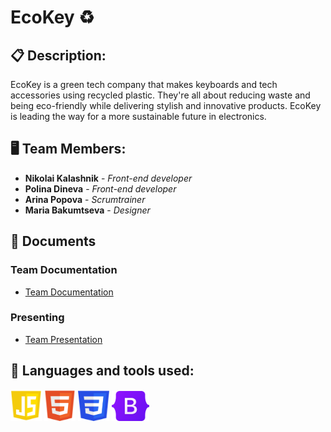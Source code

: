 # EcoKey ♻️ 

## 📋 Description:

EcoKey is a green tech company that makes keyboards and tech accessories using recycled plastic. They're all about reducing waste and being eco-friendly while delivering stylish and innovative products. EcoKey is leading the way for a more sustainable future in electronics.

## 🖥 Team Members:
* **Nikolai Kalashnik** - *Front-end developer* 
* **Polina Dineva** - *Front-end developer* 
* **Arina Popova** - *Scrumtrainer* 
* **Maria Bakumtseva** - *Designer*
  
## 📄 Documents

### Team Documentation
  - [Team Documentation](https://codingburgas-my.sharepoint.com/:w:/g/personal/aapopova22_codingburgas_bg/EXX3fL207QxGtKMiUDS-qqkB7OipmWDVGN0S6f0zZlhudQ?e=fqQbdF)

### Presenting
  - [Team Presentation](https://codingburgas-my.sharepoint.com/:w:/g/personal/aapopova22_codingburgas_bg/EXX3fL207QxGtKMiUDS-qqkB7OipmWDVGN0S6f0zZlhudQ?e=gloPMz)


## 🚀 Languages and tools used:
<p> 
    <img src="/images/readme/js.png" width="50px" height="50px"> 
    <img src="/images/readme/html.png" width="50px" height="50px"> 
    <img src="/images/readme/css.png" width="50px" height="50px"> 
    <img src="/images/readme/Bootstrap.png" width="60px" height="48px">
</p>
